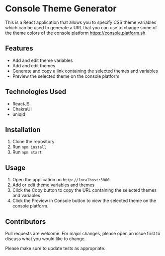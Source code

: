 # Console Theme Generator

This is a React application that allows you to specify CSS theme variables which can be used to generate a URL that you can use to change some of the theme colors of the console platform https://console.platform.sh.

## Features

- Add and edit theme variables
- Add and edit themes
- Generate and copy a link containing the selected themes and variables
- Preview the selected theme on the console platform

## Technologies Used

- ReactJS
- ChakraUI
- uniqid

## Installation

1. Clone the repository
2. Run `npm install`
3. Run `npm start`

## Usage

1. Open the application on `http://localhost:3000`
2. Add or edit theme variables and themes
3. Click the Copy button to copy the URL containing the selected themes and variables
4. Click the Preview in Console button to view the selected theme on the console platform.

## Contributors

Pull requests are welcome. For major changes, please open an issue first to discuss what you would like to change.

Please make sure to update tests as appropriate.

